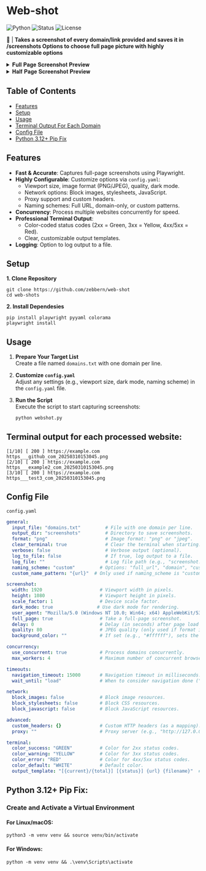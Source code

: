# Web-shot
![Python](https://img.shields.io/badge/Python-3.x-blue)
![Status](https://img.shields.io/badge/Status-Active-green)
![License](https://img.shields.io/badge/License-MIT-brightgreen)

📸 | **Takes a screenshot of every domain/link provided and saves it in /screenshots Options to choose full page picture with highly customizable options**
<details> 
<summary>𝐅𝐮𝐥𝐥 𝐏𝐚𝐠𝐞 𝐒𝐜𝐫𝐞𝐞𝐧𝐬𝐡𝐨𝐭 𝐏𝐫𝐞𝐯𝐢𝐞𝐰</summary>
<img src="https://github.com/user-attachments/assets/623b4eaf-7a9b-450e-ac53-babf6a2b8963">
</details> 
<details> 
<summary>𝐇𝐚𝐥𝐟 𝐏𝐚𝐠𝐞 𝐒𝐜𝐫𝐞𝐞𝐧𝐬𝐡𝐨𝐭 𝐏𝐫𝐞𝐯𝐢𝐞𝐰</summary>
<img src="https://github.com/user-attachments/assets/dcf0cb90-c420-4c0d-866f-b77dd7e2dbc2">
</details> 

## Table of Contents
- [Features](#features)
- [Setup](#setup)
- [Usage](#usage)
- [Terminal Output For Each Domain](#terminal-output-for-each-processed-website)
- [Config File](#config-file)
- [Python 3.12+ Pip Fix](#python-312-pip-fix)

## Features
- **Fast & Accurate**: Captures full-page screenshots using Playwright.
- **Highly Configurable**: Customize options via `config.yaml`:
  - Viewport size, image format (PNG/JPEG), quality, dark mode.
  - Network options: Block images, stylesheets, JavaScript.
  - Proxy support and custom headers.
  - Naming schemes: Full URL, domain-only, or custom patterns.
- **Concurrency**: Process multiple websites concurrently for speed.
- **Professional Terminal Output**:
  - Color-coded status codes (2xx = Green, 3xx = Yellow, 4xx/5xx = Red).
  - Clear, customizable output templates.
- **Logging**: Option to log output to a file.

## Setup
**1. Clone Repository**
```
git clone https://github.com/zebbern/web-shot
cd web-shots
```
**2. Install Dependesies**
```
pip install playwright pyyaml colorama
playwright install
```
## Usage
1. **Prepare Your Target List**  
   Create a file named `domains.txt` with one domain per line.

2. **Customize `config.yaml`**  
   Adjust any settings (e.g., viewport size, dark mode, naming scheme) in the `config.yaml` file.

3. **Run the Script**  
   Execute the script to start capturing screenshots:
   ```bash
   python webshot.py
   ```

## Terminal output for each processed website:
```
[1/10] [ 200 ] https://example.com https___github_com_20250310153045.png
[2/10] [ 200 ] https://example.com https___example2_com_20250310153045.png
[3/10] [ 200 ] https://example.com https___test3_com_20250310153045.png
```

## Config File
`config.yaml`
```yaml
general:
  input_file: "domains.txt"         # File with one domain per line.
  output_dir: "screenshots"         # Directory to save screenshots.
  format: "png"                     # Image format: "png" or "jpeg".
  clear_terminal: true              # Clear the terminal when starting.
  verbose: false                    # Verbose output (optional).
  log_to_file: false                # If true, log output to a file.
  log_file: ""                      # Log file path (e.g., "screenshot.log").
  naming_scheme: "custom"         # Options: "full_url", "domain", "custom"
  custom_name_pattern: "{url}"  # Only used if naming_scheme is "custom"

screenshot:
  width: 1920                     # Viewport width in pixels.
  height: 1080                    # Viewport height in pixels.
  scale_factor: 1                 # Device scale factor.
  dark_mode: true                # Use dark mode for rendering.
  user_agent: "Mozilla/5.0 (Windows NT 10.0; Win64; x64) AppleWebKit/537.36 (KHTML, like Gecko) Chrome/115.0.0.0 Safari/537.36"
  full_page: true                 # Take a full-page screenshot.
  delay: 0                        # Delay (in seconds) after page load before screenshot.
  quality: 80                     # JPEG quality (only used if format is "jpeg").
  background_color: ""            # If set (e.g., "#ffffff"), sets the page background color.

concurrency:
  use_concurrent: true            # Process domains concurrently.
  max_workers: 4                  # Maximum number of concurrent browser instances.

timeouts:
  navigation_timeout: 15000       # Navigation timeout in milliseconds.
  wait_until: "load"              # When to consider navigation done ("load", "domcontentloaded", "networkidle").

network:
  block_images: false             # Block image resources.
  block_stylesheets: false        # Block CSS resources.
  block_javascript: false         # Block JavaScript resources.

advanced:
  custom_headers: {}              # Custom HTTP headers (as a mapping).
  proxy: ""                       # Proxy server (e.g., "http://127.0.0.1:8080").

terminal:
  color_success: "GREEN"          # Color for 2xx status codes.
  color_warning: "YELLOW"         # Color for 3xx status codes.
  color_error: "RED"              # Color for 4xx/5xx status codes.
  color_default: "WHITE"          # Default color.
  output_template: "[{current}/{total}] [{status}] {url} {filename}"  # Template for terminal output.

```


## Python 3.12+ Pip Fix:
### Create and Activate a Virtual Environment
#### For Linux/macOS:
```
python3 -m venv venv && source venv/bin/activate
```
#### For Windows:
```
python -m venv venv && .\venv\Scripts\activate
```
